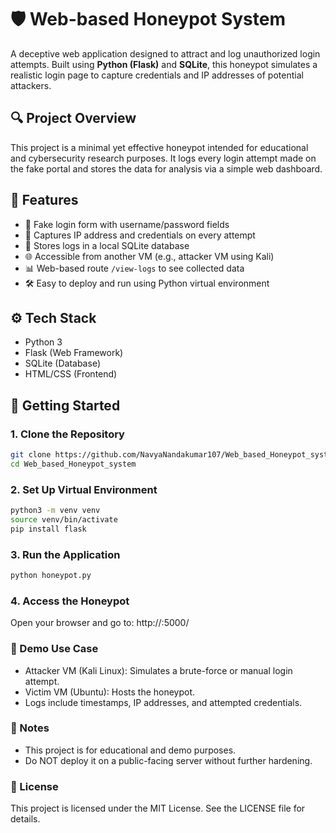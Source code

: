 # 🛡️ Web-based Honeypot System

A deceptive web application designed to attract and log unauthorized login attempts. Built using **Python (Flask)** and **SQLite**, this honeypot simulates a realistic login page to capture credentials and IP addresses of potential attackers.

## 🔍 Project Overview

This project is a minimal yet effective honeypot intended for educational and cybersecurity research purposes. It logs every login attempt made on the fake portal and stores the data for analysis via a simple web dashboard.

## 🎯 Features

- 🔐 Fake login form with username/password fields
- 🧠 Captures IP address and credentials on every attempt
- 💾 Stores logs in a local SQLite database
- 🌐 Accessible from another VM (e.g., attacker VM using Kali)
- 📊 Web-based route `/view-logs` to see collected data
- 🛠️ Easy to deploy and run using Python virtual environment

## ⚙️ Tech Stack

- Python 3
- Flask (Web Framework)
- SQLite (Database)
- HTML/CSS (Frontend)

## 🚀 Getting Started

### 1. Clone the Repository

```bash
git clone https://github.com/NavyaNandakumar107/Web_based_Honeypot_system.git
cd Web_based_Honeypot_system
```

### 2. Set Up Virtual Environment

```bash
python3 -m venv venv
source venv/bin/activate
pip install flask
```

### 3. Run the Application
```bash
python honeypot.py
```

### 4. Access the Honeypot
Open your browser and go to: http://<YOUR-VM-IP>:5000/

### 🧪 Demo Use Case
- Attacker VM (Kali Linux): Simulates a brute-force or manual login attempt.
- Victim VM (Ubuntu): Hosts the honeypot.
- Logs include timestamps, IP addresses, and attempted credentials.

### 📌 Notes
- This project is for educational and demo purposes.
- Do NOT deploy it on a public-facing server without further hardening.

### 📜 License
This project is licensed under the MIT License. See the LICENSE file for details.
